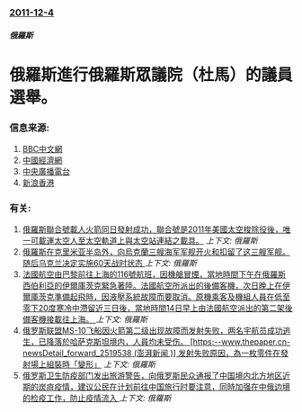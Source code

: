 ### [2011-12-4](/news/2011/12/4/index.md)

##### 俄羅斯
#  俄羅斯進行俄羅斯眾議院（杜馬）的議員選舉。




### 信息来源:

1. [BBC中文網](http://www.bbc.co.uk/zhongwen/trad/world/2011/12/111204_russians_voting_poll.shtml)
2. [中國經濟網](http://intl.ce.cn/qqss/201112/05/t20111205_22889737.shtml)
3. [中央廣播電台](https://archive.is/20121222074903/http://news.rti.org.tw/index_newsContent.aspx?nid=330520&id=1&id2=2)
4. [新浪香港](https://web.archive.org/web/20111205234126/http://news.sina.com.hk/news/12/1/1/2510414/1.html)

### 有关:

1. [俄羅斯聯合號載人火箭同日發射成功，聯合號是2011年美國太空梭除役後，唯一可載運太空人至太空軌道上與太空站連結之載具。](/news/2018/12/3/俄羅斯聯合號載人火箭同日發射成功-聯合號是2011年美國太空梭除役後-唯一可載運太空人至太空軌道上與太空站連結之載具.md) _上下文: 俄羅斯_
2. [俄羅斯在克里米亚半岛外，向烏克蘭三艘海军军舰开火和扣留了这三艘军舰。随后乌克兰决定实施60天战时状态 ](/news/2018/11/25/俄羅斯在克里米亚半岛外-向烏克蘭三艘海军军舰开火和扣留了这三艘军舰-随后乌克兰决定实施60天战时状态.md) _上下文: 俄羅斯_
3. [法國航空由巴黎前往上海的116號航班，因機艙冒煙，當地時間下午在俄羅斯西伯利亞的伊爾庫茨克緊急著陸。法國航空所派出的後備客機，次日晚上在伊爾庫茨克準備起飛時，因液壓系統故障而要取消。原機乘客及機組人員在低至零下20度寒冷中滯留近三日後，當地時間14日早上由法國航空派出的第二架後備客機接載往上海。 ](/news/2018/11/11/法國航空由巴黎前往上海的116號航班-因機艙冒煙-當地時間下午在俄羅斯西伯利亞的伊爾庫茨克緊急著陸-法國航空所派出的後備.md) _上下文: 俄羅斯_
4. [俄罗斯联盟MS-10飞船因火箭第二级出现故障而发射失败，两名宇航员成功逃生，已降落於哈萨克斯坦境内，人員均未受伤。 [https:--www.thepaper.cn-newsDetail_forward_2519538 (澎湃新闻 )] 发射失败原因，為一枚零件在發射場上組裝時「變形」](/news/2018/10/11/俄罗斯联盟MS-10飞船因火箭第二级出现故障而发射失败-两名宇航员成功逃生-已降落於哈萨克斯坦境内-人員均未受伤-h.md) _上下文: 俄羅斯_
5. [俄罗斯卫生防疫部门发出旅游警告，向俄罗斯民众通报了中国境内北方地区近期的炭疽疫情，建议公民在计划前往中国旅行时要注意，同時加强在中俄边境的检疫工作，防止疫情流入 ](/news/2018/08/21/俄罗斯卫生防疫部门发出旅游警告-向俄罗斯民众通报了中国境内北方地区近期的炭疽疫情-建议公民在计划前往中国旅行时要注意-同.md) _上下文: 俄羅斯_
